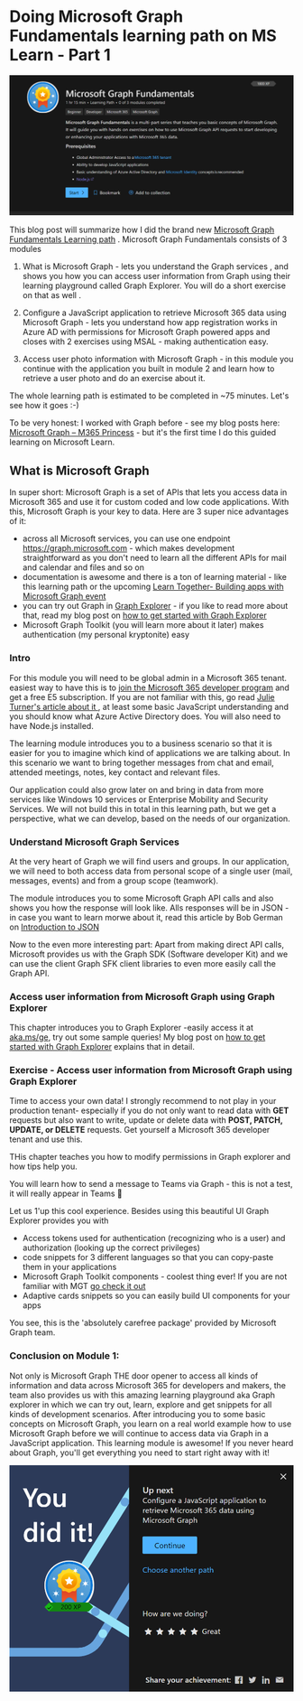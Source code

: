 # Doing Microsoft Graph Fundamentals learning path on MS Learn - Part 1

![Microsoft Graph Fundamentals LearningPath](https://github.com/LuiseFreese/blog/blob/main/media/GraphFun/GraphFun.png)

This blog post will summarize how I did the brand new [Microsoft Graph Fundamentals Learning path](https://docs.microsoft.com/en-us/learn/paths/m365-msgraph-fundamentals/) . Microsoft Graph Fundamentals consists of 3 modules

1. What is Microsoft Graph - lets you understand the Graph services , and shows you how you can access user information from Graph using their learning playground called Graph Explorer. You will do a short exercise on that as well .

2. Configure a JavaScript application to retrieve Microsoft 365 data using Microsoft Graph - lets you understand how app registration works in Azure AD with permissions for Microsoft Graph powered apps and closes with 2 exercises using MSAL - making authentication easy. 
	
3. Access user photo information with Microsoft Graph - in this module you continue with the application you built in module 2 and learn how to retrieve a user photo and do an exercise about it. 

The whole learning path is estimated to be completed in ~75 minutes. Let's see how it goes :-) 

To be very honest: I worked with Graph before - see my blog posts here: [Microsoft Graph – M365 Princess](https://m365princess.com/category/microsoft-graph/) - but it's the first time I do this guided learning on Microsoft Learn. 

## What is Microsoft Graph

In super short: Microsoft Graph is a set of APIs that lets you access data in Microsoft 365 and use it for custom coded and low code applications. With this, Microsoft Graph is your key to data. Here are 3 super nice advantages of it: 

* across all Microsoft services, you can use one endpoint https://graph.microsoft.com - which makes development straightforward as you don't need to learn all the different APIs for mail and calendar and files and so on
* documentation is awesome and there is a ton of learning material - like this learning path or the upcoming [Learn Together- Building apps with Microsoft Graph event ](https://learntogether-graph.splashthat.com/)
* you can try out Graph in [Graph Explorer](https://aka.ms/ge) - if you like to read more about that, read my blog post on [how to get started with Graph Explorer](https://m365princess.com/how-to-get-started-with-graph-explorer/)
* Microsoft Graph Toolkit (you will learn more about it later) makes authentication (my personal kryptonite) easy

### Intro

For this module you will need to be global admin in a Microsoft 365 tenant. easiest way to have this is to [join the Microsoft 365 developer program](https://developer.microsoft.com/en-us/microsoft-365/dev-program) and get a free E5 subscription. If you are not familiar with this, go read [Julie Turner's article about it ](https://techcommunity.microsoft.com/t5/microsoft-365-pnp-blog/what-is-a-dev-tenant-and-why-would-you-want-one/ba-p/2036610), at least some basic JavaScript understanding and you should know what Azure Active Directory does. You will also need to have Node.js installed. 

The learning module introduces you to a business scenario so that it is easier for you to imagine which kind of applications we are talking about. In this scenario we want to bring together messages from chat and email, attended meetings, notes, key contact and relevant files. 

Our application could also grow later on and bring in data from more services like Windows 10 services or Enterprise Mobility and Security Services. We will not build this in total in this learning path, but we get a perspective, what we can develop, based on the needs of our organization.

### Understand Microsoft Graph Services

At the very heart of Graph we will find users and groups. In our application, we will need to both access data from personal scope of a single user (mail, messages, events) and from a group scope (teamwork). 

The module introduces you to some Microsoft Graph API calls and also shows you how the response will look like. Alls responses will be in JSON - in case you want to learn morwe about it, read this article by Bob German on [Introduction to JSON](https://techcommunity.microsoft.com/t5/microsoft-365-pnp-blog/introduction-to-json/ba-p/2049369)

Now to the even more interesting part: Apart from making direct API calls, Microsoft provides us with the Graph SDK (Software developer Kit) and we can use the client Graph SFK client libraries to even more easily call the Graph API. 

### Access user information from Microsoft Graph using Graph Explorer

This chapter introduces you to Graph Explorer -easily access it at [aka.ms/ge](https://aka.ms/ge), try out some sample queries! My blog post on [how to get started with Graph Explorer](https://m365princess.com/how-to-get-started-with-graph-explorer/) explains that in detail. 

### Exercise - Access user information from Microsoft Graph using Graph Explorer

Time to access your own data! I strongly recommend to not play in your production tenant- especially if you do not only want to read data with **GET** requests but also want to write, update or delete data with **POST, PATCH, UPDATE, or DELETE** requests. Get yourself a Microsoft 365 developer tenant and use this. 

THis chapter teaches you how to modify permissions in Graph explorer and how tips help you. 

You will learn how to send a message to Teams via Graph - this is not a test, it will really appear in Teams 🚀

Let us 1'up this cool experience. Besides using this beautiful UI Graph Explorer provides you with 
* Access tokens used for authentication (recognizing who is a user) and authorization (looking up the correct privileges)
* code snippets for 3 different languages so that you can copy-paste them in your applications
* Microsoft Graph Toolkit components - coolest thing ever! If you are not familiar with MGT [go check it out ](https://www.youtube.com/watch?v=TbAZHvB5NEk)
* Adaptive cards snippets so you can easily build UI components for your apps

You see, this is the 'absolutely carefree package' provided by Microsoft Graph team. 

### Conclusion on Module 1: 

Not only is Microsoft Graph THE door opener to access all kinds of information and data across Microsoft 365 for developers and makers, the team also provides us with this amazing learning playground aka Graph explorer in which we can try out, learn, explore and get snippets for all kinds of development scenarios. After introducing you to some basic concepts on Microsoft Graph, you learn on a real world example how to use Microsoft Graph before we will continue to access data via Graph in a JavaScript application. This learning module is awesome! If you never heard about Graph, you'll get everything you need to start right away with it! 

![Microsoft Graph Fundamentals - You did it](https://github.com/LuiseFreese/blog/blob/main/media/GraphFun/GraphFun-youdidit1.png)


